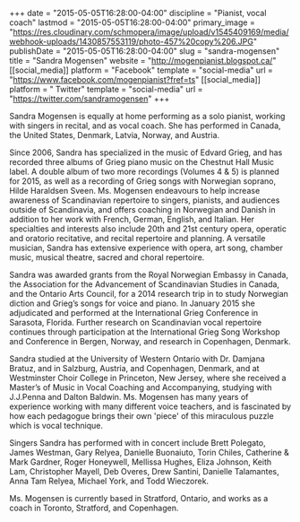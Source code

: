 +++
date = "2015-05-05T16:28:00-04:00"
discipline = "Pianist, vocal coach"
lastmod = "2015-05-05T16:28:00-04:00"
primary_image = "https://res.cloudinary.com/schmopera/image/upload/v1545409169/media/webhook-uploads/1430857553119/photo-457%20copy%206.JPG"
publishDate = "2015-05-05T16:28:00-04:00"
slug = "sandra-mogensen"
title = "Sandra Mogensen"
website = "http://mogenpianist.blogspot.ca/"
[[social_media]]
platform = "Facebook"
template = "social-media"
url = "https://www.facebook.com/mogenpianist?fref=ts"
[[social_media]]
platform = " Twitter"
template = "social-media"
url = "https://twitter.com/sandramogensen"
+++

Sandra Mogensen is equally at home performing as a solo pianist, working with singers in recital, and as vocal coach. She has performed in Canada, the United States, Denmark, Latvia, Norway, and Austria.

Since 2006, Sandra has specialized in the music of Edvard Grieg, and has recorded three albums of Grieg piano music on the Chestnut Hall Music label. A double album of two more recordings (Volumes 4 & 5) is planned for 2015, as well as a recording of Grieg songs with Norwegian soprano, Hilde Haraldsen Sveen. Ms. Mogensen endeavours to help increase awareness of Scandinavian repertoire to singers, pianists, and audiences outside of Scandinavia, and offers coaching in Norwegian and Danish in addition to her work with French, German, English, and Italian. Her specialties and interests also include 20th and 21st century opera, operatic and oratorio recitative, and recital repertoire and planning. A versatile musician, Sandra has extensive experience with opera, art song, chamber music, musical theatre, sacred and choral repertoire.

Sandra was awarded grants from the Royal Norwegian Embassy in Canada, the Association for the Advancement of Scandinavian Studies in Canada, and the Ontario Arts Council, for a 2014 research trip in to study Norwegian diction and Grieg’s songs for voice and piano. In January 2015 she adjudicated and performed at the International Grieg Conference in Sarasota, Florida. Further research on Scandinavian vocal repertoire continues through participation at the International Grieg Song Workshop and Conference in Bergen, Norway, and research in Copenhagen, Denmark.

Sandra studied at the University of Western Ontario with Dr. Damjana Bratuz, and in Salzburg, Austria, and Copenhagen, Denmark, and at Westminster Choir College in Princeton, New Jersey, where she received a Master’s of Music in Vocal Coaching and Accompanying, studying with J.J.Penna and Dalton Baldwin. Ms. Mogensen has many years of experience working with many different voice teachers, and is fascinated by how each pedagogue brings their own 'piece' of this miraculous puzzle which is vocal technique.

Singers Sandra has performed with in concert include Brett Polegato, James Westman, Gary Relyea, Danielle Buonaiuto, Torin Chiles, Catherine & Mark Gardner, Roger Honeywell, Mellissa Hughes, Eliza Johnson, Keith Lam, Christopher Mayell, Deb Overes, Drew Santini, Danielle Talamantes, Anna Tam Relyea, Michael York, and Todd Wieczorek.

Ms. Mogensen is currently based in Stratford, Ontario, and works as a coach in Toronto, Stratford, and Copenhagen.
